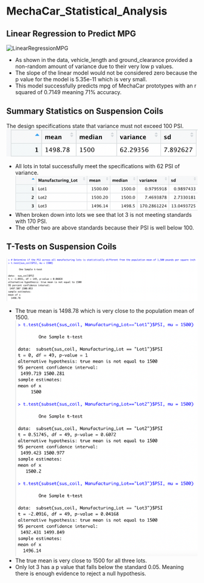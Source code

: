# MechaCar_Statistical_Analysis
## Linear Regression to Predict MPG
![LinearRegressionMPG](https://github.com/James-Harkin/MechaCar_Statistical_Analysis/blob/main/static/images/LinearRegressionMPG)
* As shown in the data, vehicle_length and ground_clearance provided a non-random amount of variance due to their very low p values.
* The slope of the linear model would not be considered zero because the p value for the model is 5.35e-11 which is very small.
* This model successfully predicts mpg of MechaCar prototypes with an r squared of 0.7149 meaning 71% accuracy.
## Summary Statistics on Suspension Coils
The design specifications state that variance must not exceed 100 PSI.
![total summary](https://github.com/James-Harkin/MechaCar_Statistical_Analysis/blob/main/static/images/total_summary.png)
* All lots in total successfully meet the specifications with 62 PSI of variance.
![total summary](https://github.com/James-Harkin/MechaCar_Statistical_Analysis/blob/main/static/images/lot_summary.png)
* When broken down into lots we see that lot 3 is not meeting standards with 170 PSI.
* The other two are above standards because their PSI is well below 100.
## T-Tests on Suspension Coils
![total summary](https://github.com/James-Harkin/MechaCar_Statistical_Analysis/blob/main/static/images/t-test.png)
* The true mean is 1498.78 which is very close to the population mean of 1500.
![total summary](https://github.com/James-Harkin/MechaCar_Statistical_Analysis/blob/main/static/images/t-testLots.png)
* The true mean is very close to 1500 for all three lots.
* Only lot 3 has a p value that falls below the standard 0.05. Meaning there is enough evidence to reject a null hypothesis.
